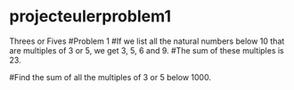 # projecteulerproblem1
Threes or Fives
#Problem 1
#If we list all the natural numbers below 10 that are multiples of 3 or 5, we get 3, 5, 6 and 9. 
#The sum of these multiples is 23.

#Find the sum of all the multiples of 3 or 5 below 1000.
